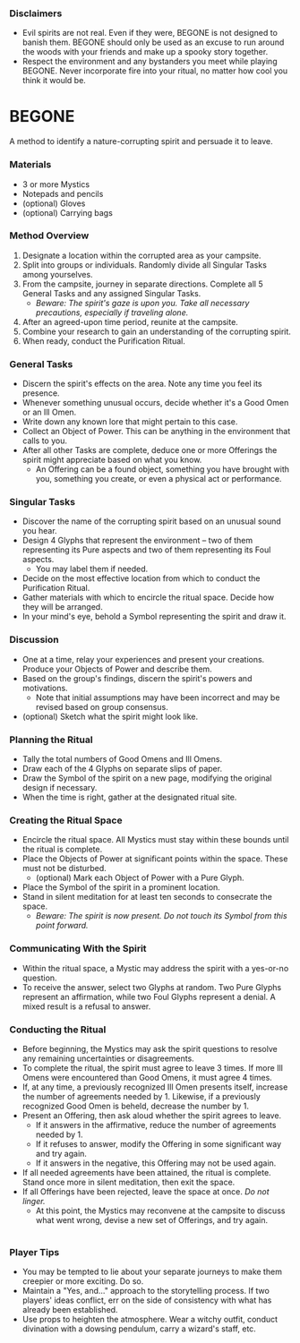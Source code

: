### Disclaimers
- Evil spirits are not real. Even if they were, BEGONE is not designed to banish them. BEGONE should only be used as an excuse to run around the woods with your friends and make up a spooky story together.
- Respect the environment and any bystanders you meet while playing BEGONE. Never incorporate fire into your ritual, no matter how cool you think it would be.

# BEGONE
A method to identify a nature-corrupting spirit and persuade it to leave.

### Materials
- 3 or more Mystics
- Notepads and pencils
- (optional) Gloves
- (optional) Carrying bags

### Method Overview
1. Designate a location within the corrupted area as your campsite.
1. Split into groups or individuals. Randomly divide all Singular Tasks among yourselves.
1. From the campsite, journey in separate directions. Complete all 5 General Tasks and any assigned Singular Tasks.
   - *Beware: The spirit's gaze is upon you. Take all necessary precautions, especially if traveling alone.*
1. After an agreed-upon time period, reunite at the campsite.
1. Combine your research to gain an understanding of the corrupting spirit.
1. When ready, conduct the Purification Ritual.

### General Tasks
- Discern the spirit's effects on the area. Note any time you feel its presence.
- Whenever something unusual occurs, decide whether it's a Good Omen or an Ill Omen.
- Write down any known lore that might pertain to this case.
- Collect an Object of Power. This can be anything in the environment that calls to you.
- After all other Tasks are complete, deduce one or more Offerings the spirit might appreciate based on what you know.
    - An Offering can be a found object, something you have brought with you, something you create, or even a physical act or performance.

### Singular Tasks
- Discover the name of the corrupting spirit based on an unusual sound you hear.
- Design 4 Glyphs that represent the environment – two of them representing its Pure aspects and two of them representing its Foul aspects.
    - You may label them if needed.
- Decide on the most effective location from which to conduct the Purification Ritual.
- Gather materials with which to encircle the ritual space. Decide how they will be arranged.
- In your mind's eye, behold a Symbol representing the spirit and draw it.

### Discussion
- One at a time, relay your experiences and present your creations. Produce your Objects of Power and describe them.
- Based on the group's findings, discern the spirit's powers and motivations.
    - Note that initial assumptions may have been incorrect and may be revised based on group consensus.
- (optional) Sketch what the spirit might look like.

### Planning the Ritual
- Tally the total numbers of Good Omens and Ill Omens.
- Draw each of the 4 Glyphs on separate slips of paper.
- Draw the Symbol of the spirit on a new page, modifying the original design if necessary.
- When the time is right, gather at the designated ritual site.

### Creating the Ritual Space
- Encircle the ritual space. All Mystics must stay within these bounds until the ritual is complete.
- Place the Objects of Power at significant points within the space. These must not be disturbed.
    - (optional) Mark each Object of Power with a Pure Glyph.
- Place the Symbol of the spirit in a prominent location.
- Stand in silent meditation for at least ten seconds to consecrate the space.
    - *Beware: The spirit is now present. Do not touch its Symbol from this point forward.*

### Communicating With the Spirit
- Within the ritual space, a Mystic may address the spirit with a yes-or-no question.
- To receive the answer, select two Glyphs at random. Two Pure Glyphs represent an affirmation, while two Foul Glyphs represent a denial. A mixed result is a refusal to answer.

### Conducting the Ritual
- Before beginning, the Mystics may ask the spirit questions to resolve any remaining uncertainties or disagreements.
- To complete the ritual, the spirit must agree to leave 3 times. If more Ill Omens were encountered than Good Omens, it must agree 4 times.
- If, at any time, a previously recognized Ill Omen presents itself, increase the number of agreements needed by 1. Likewise, if a previously recognized Good Omen is beheld, decrease the number by 1.
- Present an Offering, then ask aloud whether the spirit agrees to leave.
    - If it answers in the affirmative, reduce the number of agreements needed by 1.
    - If it refuses to answer, modify the Offering in some significant way and try again.
    - If it answers in the negative, this Offering may not be used again.
- If all needed agreements have been attained, the ritual is complete. Stand once more in silent meditation, then exit the space.
- If all Offerings have been rejected, leave the space at once. *Do not linger.*
    - At this point, the Mystics may reconvene at the campsite to discuss what went wrong, devise a new set of Offerings, and try again.

#

### Player Tips
- You may be tempted to lie about your separate journeys to make them creepier or more exciting. Do so.
- Maintain a "Yes, and..." approach to the storytelling process. If two players' ideas conflict, err on the side of consistency with what has already been established.
- Use props to heighten the atmosphere. Wear a witchy outfit, conduct divination with a dowsing pendulum, carry a wizard's staff, etc.
